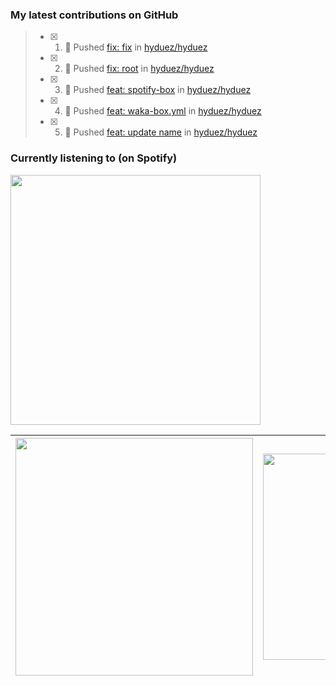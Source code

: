### My latest contributions on GitHub
<!--START_SECTION:activity-->
> - [x] 1. 📌 Pushed [fix: fix](https://github.com/hyduez/hyduez/commit/4e12d7e65c7ec6dd18e39c4822972c50b872c05c) in [hyduez/hyduez](https://github.com/hyduez/hyduez)
> - [x] 2. 📌 Pushed [fix: root](https://github.com/hyduez/hyduez/commit/3d945f7248caccd60b6ed38943fa9163dd46a298) in [hyduez/hyduez](https://github.com/hyduez/hyduez)
> - [x] 3. 📌 Pushed [feat: spotify-box](https://github.com/hyduez/hyduez/commit/86ff4e150e12b83bb301458898dae178d2a54ddc) in [hyduez/hyduez](https://github.com/hyduez/hyduez)
> - [x] 4. 📌 Pushed [feat: waka-box.yml](https://github.com/hyduez/hyduez/commit/3dd29513e3386357474f74a90261023231b9a784) in [hyduez/hyduez](https://github.com/hyduez/hyduez)
> - [x] 5. 📌 Pushed [feat: update name](https://github.com/hyduez/hyduez/commit/66899db5553026c325fc45a523de5847ff8974c6) in [hyduez/hyduez](https://github.com/hyduez/hyduez)
<!--END_SECTION:activity-->

### Currently listening to (on Spotify)
<img src="https://spotify-hyduez.vercel.app/api/spotify" width="400em">

| <img src="https://github-readme-stats.vercel.app/api?username=hyduez&show_icons=true&hide_border=true&&count_private=true&include_all_commits=true&theme=transparent" width="380em" /> | <img src="https://github-readme-stats.vercel.app/api/top-langs/?username=hyduez&layout=compact&hide_border=true&theme=transparent" width="330em" /> |
| -------------------- | -------------------- |
